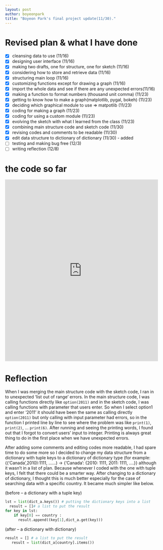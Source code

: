 ```yaml
---
layout: post
author: boyeonpark
title: "Boyeon Park's final project update(11/30)."
---
```



# Revised plan & what I have done
<to do list>
  
 - [x] cleansing data to use (11/16)  
 - [x] designing user interface (11/16)
 - [x] making two drafts, one for structure, one for sketch (11/16) 
 - [x] considering how to store and retrieve data (11/16) 
 - [x] structuring main loop (11/16) 
 - [x] customizing functions except for drawing a graph (11/16) 
 - [x] import the whole data and see if there are any unexpected errors(11/16) 
 - [x] making a function to format numbers (thousand unit comma) (11/23)
 - [x] getting to know how to make a graph(matplotlib, pygal, bokeh) (11/23) 
 - [x] deciding which graphical module to use => matpotlib (11/23)
 - [x] coding for making a graph (11/23) 
 - [x] coding for using a custom module (11/23) 
 - [x] evolving the sketch with what I learned from the class (11/23) 
 - [x] combining main structure code and sketch code (11/30) 
 - [x] revising codes and comments to be readable (11/30) 
 - [x] edit data structure to dictionary of dictionary (11/30) - added
 - [ ] testing and making bug free (12/3) 
 - [ ] writing reflection (12/8) 

# the code so far
<iframe src="https://trinket.io/embed/python3/f6b4e05d39" width="100%" height="600" frameborder="0" marginwidth="0" marginheight="0" allowfullscreen></iframe>  
  
# Reflection
When I was merging the main structure code with the sketch code, I ran in to unexpected ‘list out of range’ errors. 
In the main structure code, I was calling functions directly like `option(2011)` and in the sketch code, I was calling functions with parameter that users enter.
So when I select option1 and enter ‘2011’ it should have been the same as calling directly `option(2011)` but only calling with input parameter had errors, 
so in the function I printed line by line to see where the problem was like `print(1)`, `print(2)`, … `print(6)`. After running and seeing the printing words, 
I found out that I forgot to convert users’ input to integer. Printing is always great thing to do in the first place when we have unexpected errors. 

After adding some comments and editing codes more readable, I had spare time to do some more so I decided to change my data structure from a dictionary 
with tuple keys to a dictionary of dictionary type (for example: {(‘Canada’,2010):1111, ……) -> {‘Canada’: {2010: 1111, 2011: 1111, ….}}
although it wasn’t in a list of plan. Because whenever I coded with the one with tuple keys, I felt that there could be a smarter way. 
After changing to a dictionary of dictionary, I thought this is much better especially for the case of searching data with a specific country. 
It became much simpler like below. 

(before – a dictionary with a tuple key) 
```python
lst = list(dict_a.keys()) # putting the dictionary keys into a list
  result = []# a list to put the result
for key in lst:
    if key[0] == country :
      result.append((key[1],dict_a.get(key)))
```

(after – a dictionary with dictionary)
```python
result = [] # a list to put the result
   result = list(dict_a[country].items())
```
